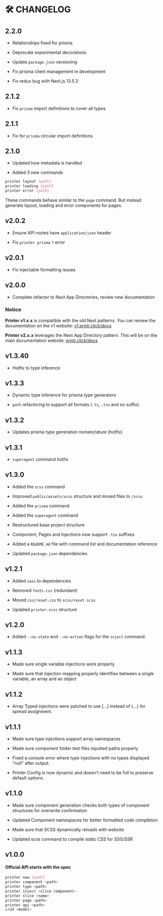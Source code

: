 # 🛠️ CHANGELOG

## 2.2.0

- Relationships fixed for prisma

- Deprecate experimental decorations

- Update `package.json` versioning

- Fix prisma client management in development

- Fix redux bug with Next.js 13.5.3

## 2.1.2

- Fix `prisma` import definitions to cover all types

## 2.1.1

- Fix for `prisma` circular import definitions

## 2.1.0

- Updated how metadata is handled

- Added 3 new commands

```bash
printer layout [path]
printer loading [path]
printer error [path]
```

These commands behave similar to the `page` command. But instead generate layout, loading and error components for pages.

## v2.0.2

- Ensure API routes have `application/json` header

- Fix `printer prisma` `?` error

## v2.0.1

- Fix injectable formatting issues

## v2.0.0

- Complete refactor to Next App Directories, review new documentation

### Notice

**Printer v1.x.x** is compatible with the old Next patterns. You can review the documentation on the v1 website: [v1.prntr.click/docs](https://v1.prntr.click/docs)

**Printer v2.x.x** leverages the Next App Directory pattern. This will be on the main documentation website: [prntr.click/docs](https://prntr.click/docs)

## v1.3.40

- Hotfix to type inference

## v1.3.3

- Dynamic type inference for prisma type generators

- `path` refactoring to support all formats (`.ts`, `.tsx` and no suffix).

## v1.3.2

- Updates prisma type generation nomenclature (hotfix)

## v1.3.1

- `superagent` command hotfix

## v1.3.0

- Added the `scss` command

- Improved `public/assets/scss` structure and moved files to `/scss`

- Added the `prisma` command

- Added the `superagent` command

- Restructured base project structure

- Component, Pages and Injections now support `.tsx` suffixes

- Added a `README.md` file with command list and documentation reference

- Updated `package.json` dependencies

## v1.2.1

- Added `sass` to dependencies

- Removed `fonts.css` (redundant)

- Moved `css/reset.css` to `scss/reset.scss`

- Updated `printer.scss` structure

## v1.2.0

- Added `--no-state` and `--no-action` flags for the `inject` command.

## v1.1.3

- Made sure single variable injections work properly

- Made sure that injection mapping properly identifies between a single variable, an array and an object

## v1.1.2

- Array Typed injections were patched to use [...] instead of {...} for spread assignment.

## v1.1.1

- Made sure type injections support array namespaces

- Made sure component folder test files inputted paths properly

- Fixed a console error where type injections with no types displayed "null" after output.

- Printer Config is now dynamic and doesn't need to be full to preserve default options.

## v1.1.0

- Made sure component generation checks both types of component structures for overwrite confirmation

- Updated Component namespaces for better formatted code completion

- Made sure that SCSS dynamically reloads with website

- Updated scss command to compile static CSS for SSG/SSR

## v1.0.0

#### Official API starts with the spec

```bash
printer new [path]
printer component <path>
printer type <path>
printer inject <slice component>
printer slice <name>
printer page <path>
printer api <path>
crud <model>
```
